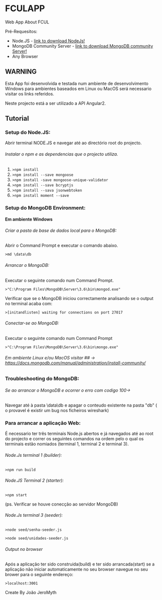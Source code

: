 # FCULAPP
Web App About FCUL

Pré-Requesitos:
- Node.JS - [link to download NodeJs!](https://nodejs.org/en/download/)
- MongoDB Community Server - [link to download MongoDB community Server!](https://www.mongodb.com/download-center/community)
- Any Browser

## WARNING ##
Esta App foi desenvolvida e testada num ambiente de desenvolvimento Windows para ambientes baseados em Linux ou MacOS será necessario visitar os links referidos.

Neste projecto está a ser utilizado a API Angular2.

## Tutorial ##

### Setup do Node.JS:
Abrir terminal NODE.JS e navegar até ao directório root do projecto.

###### Instalar o npm e as dependencias que o projecto utiliza.

1. `>npm install`
2. `>npm install --save mongoose`
3. `>npm install -save mongoose-unique-validator`
4. `>npm install --save bcryptjs`
5. `>npm install --sava jsonwebtoken`
6. `>npm install moment --save`

### Setup do MongoDB Environment:

#### Em ambiente Windows

###### Criar a pasta de base de dados local para o MongoDB:

Abrir o Command Prompt e executar o comando abaixo.

`>md \data\db`


###### Arrancar o MongoDB:

Executar o seguinte comando num Command Prompt.

`>"C:\Program Files\MongoDB\Server\3.6\bin\mongod.exe"`

Verificar que se o MongoDB iniciou correctamente analisando se o output no terminal acaba com:

`>[initandlisten] waiting for connections on port 27017`


###### Conectar-se ao MongoDB:

Executar o seguinte comando num Command Prompt

`>"C:\Program Files\MongoDB\Server\3.6\bin\mongo.exe"`


###### Em ambiente Linux e/ou MacOS visitar ## -> https://docs.mongodb.com/manual/administration/install-community/

### Troubleshooting do MongoDB:

###### Se ao arrancar o MongoDB e ocorrer o erro com codigo 100->

Navegar até à pasta \data\db e apagar o conteudo existente na pasta "db" ( o provavel é existir um bug nos ficheiros wireshark)


### Para arrancar a aplicação Web:

É necessario ter três terminais Node.js abertos e já navegados até ao root do projecto e correr os seguintes comandos na ordem pelo o qual os terminais estão nomiados (terminal 1, terminal 2 e terminal 3).

###### Node.Js terminal 1 (builder):

`>npm run build`

###### Node.JS Terminal 2 (starter):

`>npm start`

(ps. Verificar se houve conecção ao servidor MongoDB)

###### Node.Js terminal 3 (seeder):

`>node seed/senha-seeder.js`

`>node seed/unidades-seeder.js`

###### Output no browser
Após a aplicação ter sido construida(build) e ter sido arrancada(start) se a aplicação não iniciar automaticamente no seu browser navegue no seu brower para o seguinte endereço:

`>localhost:3001`


Create By João JeroMyth

